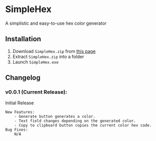 # SimpleHex
A simplistic and easy-to-use hex color generator

## Installation
1) Download `SimpleHex.zip` from [this page](https://github.com/REM-Codes/SimpleHex/releases/latest)
2) Extract `SimpleHex.zip` into a folder
3) Launch `SimpleHex.exe`

## Changelog
### v0.0.1 (Current Release):
Initial Release
    
    New Features: 
        - Generate button generates a color.
        - Text field changes depending on the generated color.
        - Copy to clipboard button copies the current color hex code.
    Bug Fixes: 
        N/A

